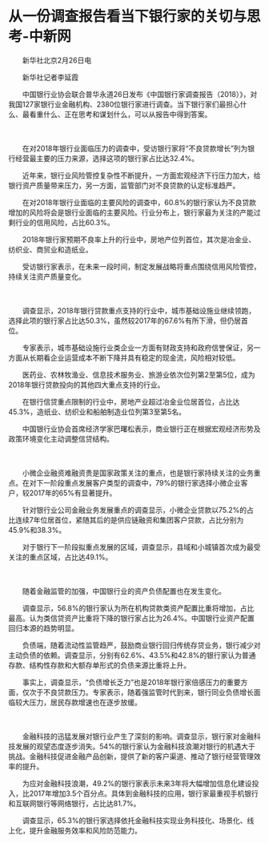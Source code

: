 # 从一份调查报告看当下银行家的关切与思考-中新网

　　新华社北京2月26日电 

　　新华社记者李延霞

　　中国银行业协会联合普华永道26日发布《中国银行家调查报告（2018）》，对我国127家银行业金融机构、2380位银行家进行调查。当下银行家们最担心什么、最看重什么、正在思考和谋划什么，可以从报告中得到答案。

　　

　　在对2018年银行业面临压力的调查中，受访银行家将“不良贷款增长”列为银行经营最主要的压力来源，选择这项的银行家占比达32.4%。

　　近年来，银行业风险管控复杂性不断提升，一方面宏观经济下行压力加大，给银行资产质量带来压力，另一方面，监管部门对不良贷款的认定标准趋严。

　　在对2018年银行业面临的主要风险的调查中，60.8%的银行家认为不良贷款增加的风险将会是银行业面临的主要风险。行业分布上，银行家最为关注的产能过剩行业的信用风险，占比60.3%。

　　2018年银行家预期不良率上升的行业中，房地产位列首位，其次是冶金业、纺织业、商贸业和造纸业。

　　受访银行家表示，在未来一段时间，制定发展战略将重点围绕信用风险管控，持续关注资产质量变化。

　　

　　调查显示，2018年银行贷款重点支持的行业中，城市基础设施业继续领跑，选择此项的银行家占比达50.3%，虽然较2017年的67.6%有所下滑，但仍居首位。

　　专家表示，城市基础设施行业类企业一方面有财政支持和政府信誉保证，另一方面从长期看企业运营成本不断下降并具有稳定的现金流，风险相对较低。

　　医药业、农林牧渔业、信息技术服务业、旅游业依次位列第2至第5位，成为2018年银行贷款投向的其他四大重点支持的行业。

　　在银行信贷重点限制的行业中，房地产业超过冶金业位居首位，占比达45.3%，造纸业、纺织业和船舶制造业位列第3至第5名。

　　中国银行业协会首席经济学家巴曙松表示，商业银行正在根据宏观经济形势及政策环境变化主动调整信贷结构。

　　

　　小微企业融资难融资贵是国家政策关注的重点，也是银行家持续关注的业务重点。在对下一阶段重点发展客户类型的调查中，79%的银行家选择小微企业客户，较2017年的65%有显著提升。

　　针对银行业公司金融业务发展重点的调查显示，小微企业贷款以75.2%的占比连续7年位居首位，紧随其后的是供应链融资和集团客户贷款，占比分别为45.9%和38.3%。

　　对于银行下一阶段拟重点发展的区域，调查显示，县域和小城镇首次成为最受关注的重点区域，占比达49.1%。

　　

　　随着金融监管的加强，中国银行业的资产负债配置也在发生变化。

　　调查显示，56.8%的银行家认为所在机构贷款类资产配置比重将增加，占比最高。认为类信贷资产比重将下降的银行家占比为26.4%。中国银行业资产配置回归本源的趋势明显。

　　负债端，随着流动性监管趋严，鼓励商业银行回归传统存贷业务，银行减少对主动负债的依赖。调查显示，分别有62.6%、43.5%和42.8%的银行家认为普通存款、结构性存款和大额存单形式的负债来源比重将上升。

　　事实上，调查显示，“负债增长乏力”也是2018年银行家倍感压力的重要方面，仅次于不良贷款压力。专家表示，随着强监管时代到来，银行同业负债增长面临较大压力，居民存款增速也在逐步放缓。

　　

　　金融科技的迅猛发展对银行业产生了深刻的影响。调查显示，银行家对金融科技发展的观望态度逐步消失。54%的银行家认为金融科技浪潮对银行的机遇大于挑战。金融科技促进金融产品创新，提供了新的客户渠道、推动了银行经营管理效率的提升。

　　为应对金融科技浪潮，49.2%的银行家表示未来3年将大幅增加信息化建设投入，比2017年增加3.5个百分点。具体到金融科技的应用，银行家最重视手机银行和互联网银行等网络银行，占比达81.7%。

　　调查显示，65.3%的银行家选择依托金融科技实现业务科技化、场景化、线上化，提升金融服务效率和风险防范能力。

